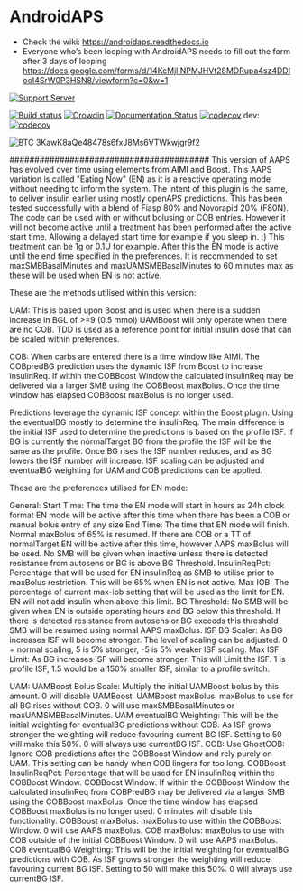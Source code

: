 # AndroidAPS

* Check the wiki: https://androidaps.readthedocs.io
*  Everyone who’s been looping with AndroidAPS needs to fill out the form after 3 days of looping  https://docs.google.com/forms/d/14KcMjlINPMJHVt28MDRupa4sz4DDIooI4SrW0P3HSN8/viewform?c=0&w=1

[![Support Server](https://img.shields.io/discord/629952586895851530.svg?label=Discord&logo=Discord&colorB=7289da&style=for-the-badge)](https://discord.gg/4fQUWHZ4Mw)

[![Build status](https://travis-ci.org/nightscout/AndroidAPS.svg?branch=master)](https://travis-ci.org/nightscout/AndroidAPS)
[![Crowdin](https://d322cqt584bo4o.cloudfront.net/androidaps/localized.svg)](https://translations.androidaps.org/project/androidaps)
[![Documentation Status](https://readthedocs.org/projects/androidaps/badge/?version=latest)](https://androidaps.readthedocs.io/en/latest/?badge=latest)
[![codecov](https://codecov.io/gh/MilosKozak/AndroidAPS/branch/master/graph/badge.svg)](https://codecov.io/gh/MilosKozak/AndroidAPS)
dev: [![codecov](https://codecov.io/gh/MilosKozak/AndroidAPS/branch/dev/graph/badge.svg)](https://codecov.io/gh/MilosKozak/AndroidAPS)


![BTC](https://bitit.io/assets/coins/icon-btc-1e5a37bc0eb730ac83130d7aa859052bd4b53ac3f86f99966627801f7b0410be.svg) 3KawK8aQe48478s6fxJ8Ms6VTWkwjgr9f2

########################################
This version of AAPS has evolved over time using elements from AIMI and Boost.
This AAPS variation is called "Eating Now" (EN) as it is a reactive operating mode without needing to inform the system.
The intent of this plugin is the same, to deliver insulin earlier using mostly openAPS predictions.
This has been tested successfully with a blend of Fiasp 80% and Novorapid 20% (F80N).
The code can be used with or without bolusing or COB entries.
However it will not become active until a treatment has been performed after the active start time.
Allowing a delayed start time for example if you sleep in. :)
This treatment can be 1g or 0.1U for example.
After this the EN mode is active until the end time specified in the preferences.
It is recommended to set maxSMBBasalMinutes and maxUAMSMBBasalMinutes to 60 minutes max as these will be used when EN is not active.

These are the methods utilised within this version:

UAM:
This is based upon Boost and is used when there is a sudden increase in BGL of >=9 (0.5 mmol)
UAMBoost will only operate when there are no COB.
TDD is used as a reference point for initial insulin dose that can be scaled within preferences.

COB:
When carbs are entered there is a time window like AIMI.
The COBpredBG prediction uses the dynamic ISF from Boost to increase insulinReq.
If within the COBBoost Window the calculated insulinReq may be delivered via a larger SMB using the COBBoost maxBolus.
Once the time window has elapsed COBBoost maxBolus is no longer used.

Predictions leverage the dynamic ISF concept within the Boost plugin.
Using the eventualBG mostly to determine the insulinReq.
The main difference is the initial ISF used to determine the predictions is based on the profile ISF.
If BG is currently the normalTarget BG from the profile the ISF will be the same as the profile.
Once BG rises the ISF number reduces, and as BG lowers the ISF number will increase.
ISF scaling can be adjusted and eventualBG weighting for UAM and COB predictions can be applied.

These are the preferences utilised for EN mode:

General:
    Start Time:     The time the EN mode will start in hours as 24h clock format
                    EN mode will be active after this time when there has been a COB or manual bolus entry of any size
    End Time:       The time that EN mode will finish. Normal maxBolus of 65% is resumed.
                    If there are COB or a TT of normalTarget EN will be active after this time, however AAPS maxBolus will be used.
                    No SMB will be given when inactive unless there is detected resistance from autosens or BG is above BG Threshold.
    InsulinReqPct:  Percentage that will be used for EN insulinReq as SMB to utilise prior to maxBolus restriction.
                    This will be 65% when EN is not active.
    Max IOB:        The percentage of current max-iob setting that will be used as the limit for EN.
                    EN will not add insulin when above this limit.
    BG Threshold:   No SMB will be given when EN is outside operating hours and BG below this threshold.
                    If there is detected resistance from autosens or BG exceeds this threshold SMB will be resumed using normal AAPS maxBolus.
    ISF BG Scaler:  As BG increases ISF will become stronger. The level of scaling can be adjusted.
                    0 = normal scaling, 5 is 5% stronger, -5 is 5% weaker ISF scaling.
    Max ISF Limit:  As BG increases ISF will become stronger. This will Limit the ISF.
                    1 is profile ISF, 1.5 would be a 150% smaller ISF, similar to a profile switch.


UAM:
    UAMBoost Bolus Scale:       Multiply the initial UAMBoost bolus by this amount. 0 will disable UAMBoost.
    UAMBoost maxBolus:          maxBolus to use for all BG rises without COB.  0 will use maxSMBBasalMinutes or maxUAMSMBBasalMinutes.
    UAM eventualBG Weighting:   This will be the initial weighting for eventualBG predictions without COB.
                                As ISF grows stronger the weighting will reduce favouring current BG ISF.
                                Setting to 50 will make this 50%. 0 will always use currentBG ISF.
COB:
    Use GhostCOB:               Ignore COB predictions after the COBBoost Window and rely purely on UAM. This setting can be handy when COB lingers for too long.
    COBBoost InsulinReqPct:     Percentage that will be used for EN insulinReq within the COBBoost Window.
    COBBoost Window:            If within the COBBoost Window the calculated insulinReq from COBPredBG may be delivered via a larger SMB using the COBBoost maxBolus.
                                Once the time window has elapsed COBBoost maxBolus is no longer used.
                                0 minutes will disable this functionality.
    COBBoost maxBolus:          maxBolus to use within the COBBoost Window. 0 will use AAPS maxBolus.
    COB maxBolus:               maxBolus to use with COB outside of the initial COBBoost Window. 0 will use AAPS maxBolus.
    COB eventualBG Weighting:   This will be the initial weighting for eventualBG predictions with COB.
                                As ISF grows stronger the weighting will reduce favouring current BG ISF.
                                Setting to 50 will make this 50%. 0 will always use currentBG ISF.
